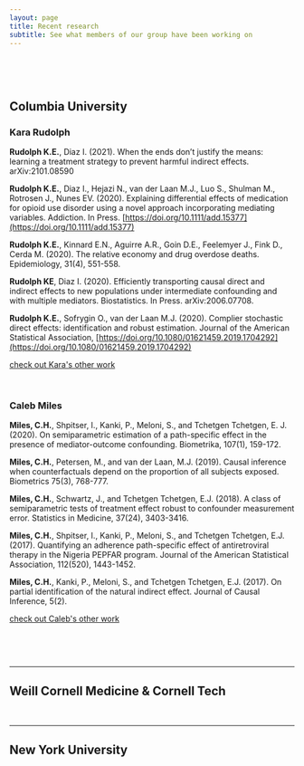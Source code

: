 ```yaml
---
layout: page
title: Recent research
subtitle: See what members of our group have been working on
---
```

  <p>&nbsp;</p>
  <p>&nbsp;</p>
  

## Columbia University

### Kara Rudolph

 
__Rudolph K.E.__, Diaz I. (2021). When the ends don’t justify the means: learning a treatment strategy to prevent harmful indirect effects. arXiv:2101.08590

__Rudolph K.E.__, Diaz I., Hejazi N., van der Laan M.J., Luo S., Shulman M., Rotrosen J., Nunes EV. (2020). Explaining differential effects of medication for opioid use disorder using a novel approach incorporating mediating variables. Addiction. In Press.  [https://doi.org/10.1111/add.15377](https://doi.org/10.1111/add.15377)

__Rudolph K.E.__, Kinnard E.N., Aguirre A.R., Goin D.E., Feelemyer J., Fink D., Cerda M. (2020). The relative economy and drug overdose deaths. Epidemiology, 31(4), 551-558.

__Rudolph KE__, Diaz I. (2020). Efficiently transporting causal direct and indirect effects to new populations under intermediate confounding and with multiple mediators. Biostatistics. In Press. arXiv:2006.07708.

__Rudolph K.E.__, Sofrygin O., van der Laan M.J. (2020). Complier stochastic direct effects: identification and robust estimation. Journal of the American Statistical Association, [https://doi.org/10.1080/01621459.2019.1704292](https://doi.org/10.1080/01621459.2019.1704292)

[check out Kara's other work](https://scholar.google.com/citations?user=HgmvKuoAAAAJ&hl=en)
  <p>&nbsp;</p>

### Caleb Miles

__Miles, C.H.__, Shpitser, I., Kanki, P., Meloni, S., and Tchetgen Tchetgen, E. J. (2020). On semiparametric estimation of a path-specific effect in the presence of mediator-outcome confounding. Biometrika, 107(1), 159-172.

__Miles, C.H.__, Petersen, M., and van der Laan, M.J. (2019). Causal inference when counterfactuals depend on the proportion of all subjects exposed. Biometrics 75(3), 768-777.

__Miles, C.H.__, Schwartz, J., and Tchetgen Tchetgen, E.J. (2018). A class of semiparametric tests of treatment effect robust to confounder measurement error. Statistics in Medicine, 37(24), 3403-3416.

__Miles, C.H.__, Shpitser, I., Kanki, P., Meloni, S., and Tchetgen Tchetgen, E.J. (2017). Quantifying an adherence path-specific effect of antiretroviral therapy in the Nigeria PEPFAR program. Journal of the American Statistical Association, 112(520), 1443-1452.

__Miles, C.H.__, Kanki, P., Meloni, S., and Tchetgen Tchetgen, E.J. (2017). On partial identification of the natural indirect effect. Journal of Causal Inference, 5(2).

[check out Caleb's other work](https://scholar.google.com/citations?user=qeCLXJYAAAAJ&hl=en)
  <p>&nbsp;</p>

  <p>&nbsp;</p>

---

## Weill Cornell Medicine & Cornell Tech


  <p>&nbsp;</p>

---

## New York University


  <p>&nbsp;</p>
